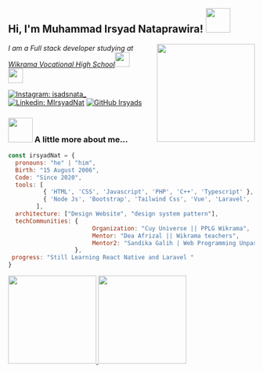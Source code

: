 <h2> Hi, I'm Muhammad Irsyad Nataprawira! <img src="https://media.giphy.com/media/mGcNjsfWAjY5AEZNw6/giphy.gif" width="50"></h2>
<img align='right' " src="https://media.giphy.com/media/l3978y5HqiEtqupiM/giphy.gif" width="200">
<p><em> I am a Full stack developer studying at <a href="https://smkwikrama.sch.id/">Wikrama Vocational High School</a><img src="https://media.giphy.com/media/fYSnHlufseco8Fh93Z/giphy.gif" width="30"></br><img src="https://media.giphy.com/media/WUlplcMpOCEmTGBtBW/giphy.gif" width="30">   
</em></p>

[![Instagram: isadsnata_](https://img.shields.io/badge/-MIrsyadNat-fuchsia?style=flat-square&logo=Instagram&logoColor=white)](https://www.instagram.com/isadsnata_/)
[![Linkedin: MIrsyadNat](https://img.shields.io/badge/-MIrsyadNat-blue?style=flat-square&logo=Linkedin&logoColor=white&link=https://www.linkedin.com/in/muhammad-irsyad-nataprawira-830b83249/)](https://www.linkedin.com/in/muhammad-irsyad-nataprawira-830b83249/)
[![GitHub Irsyads](https://img.shields.io/github/followers/isadkang?label=follow&style=social)](https://github.com/isadkang)


### <img src="https://media.giphy.com/media/VgCDAzcKvsR6OM0uWg/giphy.gif" width="50"> A little more about me...  

```javascript
const irsyadNat = {
  pronouns: "he" | "him",
  Birth: "15 August 2006",
  Code: "Since 2020",
  tools: [
          { 'HTML', 'CSS', 'Javascript', 'PHP', 'C++', 'Typescript' },
          { 'Node Js', 'Bootstrap', 'Tailwind Css', 'Vue', 'Laravel', 'React' }
        ],
  architecture: ["Design Website", "design system pattern"],
  techCommunities: {
                        Organization: "Cuy Universe || PPLG Wikrama",
                        Mentor: "Dea Afrizal || Wikrama teachers",
                        Mentor2: "Sandika Galih | Web Programming Unpas"
                   },
 progress: "Still Learning React Native and Laravel "
}
```
<p align="left">
<a href="https://github.com/isadkang">
  <img height="180em" src="https://github-readme-stats-eight-theta.vercel.app/api?username=isadkang&show_icons=true&theme=algolia&include_all_commits=true&count_private=true"/>
  <img height="180em" src="https://github-readme-stats-eight-theta.vercel.app/api/top-langs/?username=isadkang&layout=compact&langs_count=8&theme=algolia"/>
</a>
</p>
